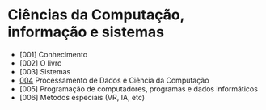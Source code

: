 # Ciências da Computação, informação e sistemas
- [001] Conhecimento
- [002] O livro
- [003] Sistemas
- [004](/000/000/004/004.md) Processamento de Dados e Ciência da Computação
- [005] Programação de computadores, programas e dados informáticos
- [006] Métodos especiais (VR, IA, etc)